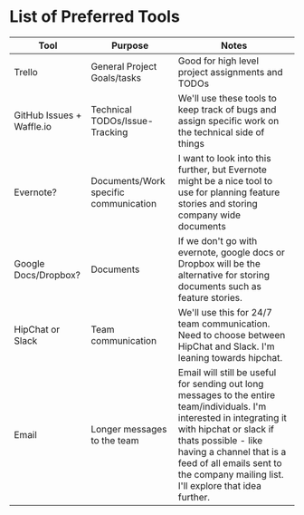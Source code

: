 List of Preferred Tools
=======================

|       Tool        |       Purpose     |       Notes       |
|-------------------|-------------------|-------------------|
| Trello            | General Project Goals/tasks| Good for high level project assignments and TODOs                 |
| GitHub Issues + Waffle.io | Technical TODOs/Issue-Tracking | We'll use these tools to keep track of bugs and assign specific work on the technical side of things |
| Evernote? | Documents/Work specific communication | I want to look into this further, but Evernote might be a nice tool to use for planning feature stories and storing company wide documents |
| Google Docs/Dropbox? | Documents | If we don't go with evernote, google docs or Dropbox will be the alternative for storing documents such as feature stories. |
| HipChat or Slack | Team communication | We'll use this for 24/7 team communication. Need to choose between HipChat and Slack. I'm leaning towards hipchat. |
| Email | Longer messages to the team | Email will still be useful for sending out long messages to the entire team/individuals. I'm interested in integrating it with hipchat or slack if thats possible - like having a channel that is a feed of all emails sent to the company mailing list. I'll explore that idea further. |
